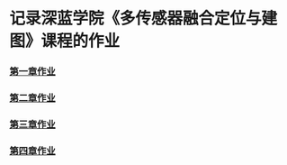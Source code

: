 # 记录深蓝学院《多传感器融合定位与建图》课程的作业

### [第一章作业](./doc/Lecture1_Homework/README.md)

### [第二章作业](./doc/Lecture2_Homework/README.md)

### [第三章作业](./doc/Lecture3_Homework/README.md)

### [第四章作业](./doc/Lecture4_Homework/README.md)